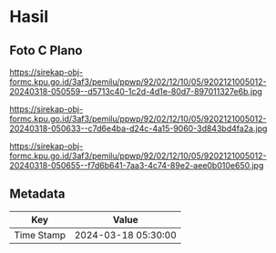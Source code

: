# Hasil

## Foto C Plano

https://sirekap-obj-formc.kpu.go.id/3af3/pemilu/ppwp/92/02/12/10/05/9202121005012-20240318-050559--d5713c40-1c2d-4d1e-80d7-897011327e6b.jpg

https://sirekap-obj-formc.kpu.go.id/3af3/pemilu/ppwp/92/02/12/10/05/9202121005012-20240318-050633--c7d6e4ba-d24c-4a15-9060-3d843bd4fa2a.jpg

https://sirekap-obj-formc.kpu.go.id/3af3/pemilu/ppwp/92/02/12/10/05/9202121005012-20240318-050655--f7d6b641-7aa3-4c74-89e2-aee0b010e650.jpg


## Metadata

| Key        | Value               |
| ---------- | ------------------- |
| Time Stamp | 2024-03-18 05:30:00 |




